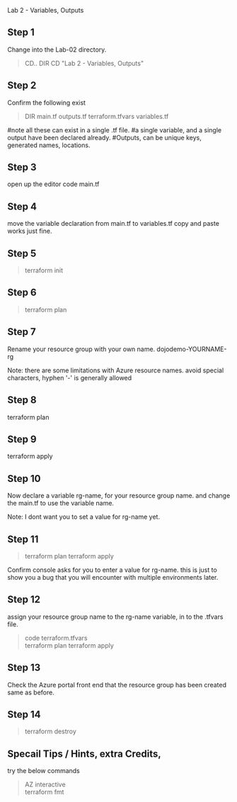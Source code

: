Lab 2 - Variables, Outputs


Step 1
------------------------------------------------------------------------
Change into the Lab-02 directory.
> CD..
> DIR
> CD "Lab 2 - Variables, Outputs"

Step 2
-----------------------------------------------------------------------
Confirm the following exist
> DIR
main.tf
outputs.tf
terraform.tfvars
variables.tf

#note all these can exist in a single .tf file. 
#a single variable, and a single output have been declared already.
#Outputs, can be unique keys, generated names, locations.


Step 3
-----------------------------------------------------------------------
open up the editor 
code main.tf


Step 4 
-----------------------------------------------------------------------
move the variable declaration from main.tf
to variables.tf
copy and paste works just fine.


Step 5
-----------------------------------------------------------------------
> terraform init


Step 6
-----------------------------------------------------------------------
> terraform plan


Step 7
-----------------------------------------------------------------------
Rename your resource group with your own name.
dojodemo-YOURNAME-rg

Note: there are some limitations with Azure resource names. 
avoid special characters, hyphen '-' is generally allowed 


Step 8
-----------------------------------------------------------------------
terraform plan


Step 9
-----------------------------------------------------------------------
terraform apply


Step 10
----------------------------------------------------------------------
Now declare a variable rg-name, for your resource group name.
and change the main.tf to use the variable name.

Note: I dont want you to set a value for rg-name yet.


Step 11
-----------------------------------------------------------------------
> terraform plan
> terraform apply

Confirm console asks for you to enter a value for rg-name. 
this is just to show you a bug that you will encounter with multiple environments later.


Step 12
-----------------------------------------------------------------------
assign your resource group name to the rg-name variable, in to the .tfvars file. 
> code terraform.tfvars        
> terraform plan
> terraform apply


Step 13
-----------------------------------------------------------------------
Check the Azure portal front end that the resource group has been created same as before. 


Step 14
-----------------------------------------------------------------------
> terraform destroy




Specail Tips / Hints, extra Credits, 
-----------------------------------------------------------------------
try the below commands

> AZ interactive  
> terraform fmt
